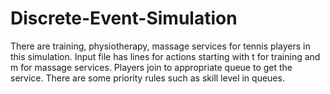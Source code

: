 # Discrete-Event-Simulation
There are training, physiotherapy, massage services for tennis players in this simulation. Input file has lines for actions starting with t for training and m for massage services. Players join to appropriate queue to get the service. There are some priority rules such as skill level in queues.
